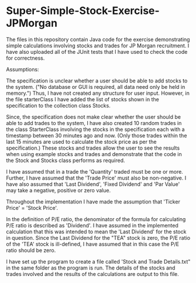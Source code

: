 # Super-Simple-Stock-Exercise-JPMorgan


The files in this repository contain Java code for the exercise demonstrating simple calculations involving stocks and trades for JP Morgan recruitment. I have also uploaded all of the JUnit tests that I have used to check the code for correctness.

Assumptions:

The specification is unclear whether a user should be able to add stocks to the system. ("No database or GUI is required, all data need only be held in memory.") Thus, I have not created any structure for user input. However, in the file starterClass I have added the list of stocks shown in the specification to the collection class Stocks. 

Since, the specification does not make clear whether the user should be able to add trades to the system, I have also created 10 random trades in the class StarterClass involving the stocks in the specification each with a timestamp between 30 minutes ago and now. (Only those trades within the last 15 minutes are used to calculate the stock price as per the specification.) These stocks and trades allow the user to see the results when using example stocks and trades and demonstrate that the code in the Stock and Stocks class performs as required.

I have assumed that in a trade the 'Quantity' traded must be one or more. Further, I have assumed that the 'Trade Price' must also be non-negative. I have also assumed that 'Last Dividend', 'Fixed Dividend' and 'Par Value' may take a negative, positive or zero value.

Throughout the implementation I have made the assumption that 'Ticker Price' = 'Stock Price'.

In the definition of P/E ratio, the denominator of the formula for calculating P/E ratio is described as 'Dividend'. I have assumed in the implemented calculation that this was intended to mean the 'Last Dividend' for the stock in question. Since the Last Dividend for the "TEA" stock is zero, the P/E ratio of the 'TEA' stock is ill-defined, I have assumed that in this case the P/E ratio should be zero.

I have set up the program to create a file called 'Stock and Trade Details.txt" in the same folder as the program is run. The details of the stocks and trades involved and the results of the calculations are output to this file. 
